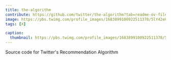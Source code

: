 ```yaml
---
title: the-algorithm
contribute: https://github.com/twitter/the-algorithm?tab=readme-ov-file#contributing
image: https://pbs.twimg.com/profile_images/1683899100922511378/5lY42eHs_200x200.jpg
tags: [X]

caption:
  thumbnail: https://pbs.twimg.com/profile_images/1683899100922511378/5lY42eHs_200x200.jpg
---
```


Source code for Twitter's Recommendation Algorithm